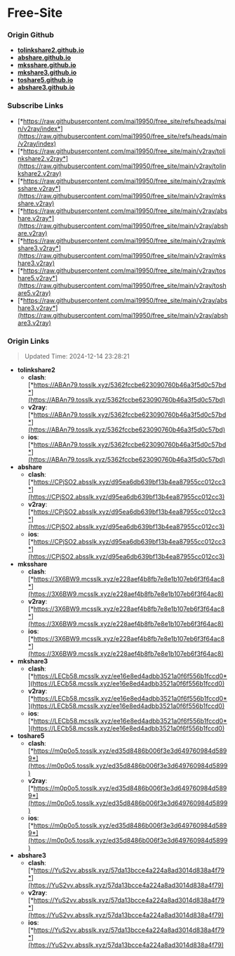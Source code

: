# Free-Site

### Origin Github

- [**tolinkshare2.github.io**](https://github.com/tolinkshare2/tolinkshare2.github.io)
- [**abshare.github.io**](https://github.com/abshare/abshare.github.io)
- [**mksshare.github.io**](https://github.com/mksshare/mksshare.github.io)
- [**mkshare3.github.io**](https://github.com/mkshare3/mkshare3.github.io)
- [**toshare5.github.io**](https://github.com/toshare5/toshare5.github.io)
- [**abshare3.github.io**](https://github.com/abshare3/abshare3.github.io)

### Subscribe Links

- [*https://raw.githubusercontent.com/mai19950/free_site/refs/heads/main/v2ray/index*](https://raw.githubusercontent.com/mai19950/free_site/refs/heads/main/v2ray/index)
- [*https://raw.githubusercontent.com/mai19950/free_site/main/v2ray/tolinkshare2.v2ray*](https://raw.githubusercontent.com/mai19950/free_site/main/v2ray/tolinkshare2.v2ray)
- [*https://raw.githubusercontent.com/mai19950/free_site/main/v2ray/mksshare.v2ray*](https://raw.githubusercontent.com/mai19950/free_site/main/v2ray/mksshare.v2ray)
- [*https://raw.githubusercontent.com/mai19950/free_site/main/v2ray/abshare.v2ray*](https://raw.githubusercontent.com/mai19950/free_site/main/v2ray/abshare.v2ray)
- [*https://raw.githubusercontent.com/mai19950/free_site/main/v2ray/mkshare3.v2ray*](https://raw.githubusercontent.com/mai19950/free_site/main/v2ray/mkshare3.v2ray)
- [*https://raw.githubusercontent.com/mai19950/free_site/main/v2ray/toshare5.v2ray*](https://raw.githubusercontent.com/mai19950/free_site/main/v2ray/toshare5.v2ray)
- [*https://raw.githubusercontent.com/mai19950/free_site/main/v2ray/abshare3.v2ray*](https://raw.githubusercontent.com/mai19950/free_site/main/v2ray/abshare3.v2ray)

### Origin Links

> Updated Time: 2024-12-14 23:28:21

- **tolinkshare2**
  - **clash**: [*https://ABAn79.tosslk.xyz/5362fccbe623090760b46a3f5d0c57bd*](https://ABAn79.tosslk.xyz/5362fccbe623090760b46a3f5d0c57bd)
  - **v2ray**: [*https://ABAn79.tosslk.xyz/5362fccbe623090760b46a3f5d0c57bd*](https://ABAn79.tosslk.xyz/5362fccbe623090760b46a3f5d0c57bd)
  - **ios**: [*https://ABAn79.tosslk.xyz/5362fccbe623090760b46a3f5d0c57bd*](https://ABAn79.tosslk.xyz/5362fccbe623090760b46a3f5d0c57bd)
- **abshare**
  - **clash**: [*https://CPjSO2.absslk.xyz/d95ea6db639bf13b4ea87955cc012cc3*](https://CPjSO2.absslk.xyz/d95ea6db639bf13b4ea87955cc012cc3)
  - **v2ray**: [*https://CPjSO2.absslk.xyz/d95ea6db639bf13b4ea87955cc012cc3*](https://CPjSO2.absslk.xyz/d95ea6db639bf13b4ea87955cc012cc3)
  - **ios**: [*https://CPjSO2.absslk.xyz/d95ea6db639bf13b4ea87955cc012cc3*](https://CPjSO2.absslk.xyz/d95ea6db639bf13b4ea87955cc012cc3)
- **mksshare**
  - **clash**: [*https://3X6BW9.mcsslk.xyz/e228aef4b8fb7e8e1b107eb6f3f64ac8*](https://3X6BW9.mcsslk.xyz/e228aef4b8fb7e8e1b107eb6f3f64ac8)
  - **v2ray**: [*https://3X6BW9.mcsslk.xyz/e228aef4b8fb7e8e1b107eb6f3f64ac8*](https://3X6BW9.mcsslk.xyz/e228aef4b8fb7e8e1b107eb6f3f64ac8)
  - **ios**: [*https://3X6BW9.mcsslk.xyz/e228aef4b8fb7e8e1b107eb6f3f64ac8*](https://3X6BW9.mcsslk.xyz/e228aef4b8fb7e8e1b107eb6f3f64ac8)
- **mkshare3**
  - **clash**: [*https://LECb58.mcsslk.xyz/ee16e8ed4adbb3521a0f6f556b1fccd0*](https://LECb58.mcsslk.xyz/ee16e8ed4adbb3521a0f6f556b1fccd0)
  - **v2ray**: [*https://LECb58.mcsslk.xyz/ee16e8ed4adbb3521a0f6f556b1fccd0*](https://LECb58.mcsslk.xyz/ee16e8ed4adbb3521a0f6f556b1fccd0)
  - **ios**: [*https://LECb58.mcsslk.xyz/ee16e8ed4adbb3521a0f6f556b1fccd0*](https://LECb58.mcsslk.xyz/ee16e8ed4adbb3521a0f6f556b1fccd0)
- **toshare5**
  - **clash**: [*https://m0p0o5.tosslk.xyz/ed35d8486b006f3e3d649760984d5899*](https://m0p0o5.tosslk.xyz/ed35d8486b006f3e3d649760984d5899)
  - **v2ray**: [*https://m0p0o5.tosslk.xyz/ed35d8486b006f3e3d649760984d5899*](https://m0p0o5.tosslk.xyz/ed35d8486b006f3e3d649760984d5899)
  - **ios**: [*https://m0p0o5.tosslk.xyz/ed35d8486b006f3e3d649760984d5899*](https://m0p0o5.tosslk.xyz/ed35d8486b006f3e3d649760984d5899)
- **abshare3**
  - **clash**: [*https://YuS2vv.absslk.xyz/57da13bcce4a224a8ad3014d838a4f79*](https://YuS2vv.absslk.xyz/57da13bcce4a224a8ad3014d838a4f79)
  - **v2ray**: [*https://YuS2vv.absslk.xyz/57da13bcce4a224a8ad3014d838a4f79*](https://YuS2vv.absslk.xyz/57da13bcce4a224a8ad3014d838a4f79)
  - **ios**: [*https://YuS2vv.absslk.xyz/57da13bcce4a224a8ad3014d838a4f79*](https://YuS2vv.absslk.xyz/57da13bcce4a224a8ad3014d838a4f79)
